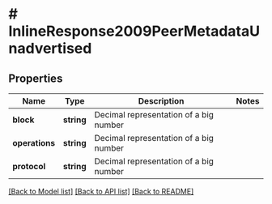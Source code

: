 # # InlineResponse2009PeerMetadataUnadvertised

## Properties

Name | Type | Description | Notes
------------ | ------------- | ------------- | -------------
**block** | **string** | Decimal representation of a big number |
**operations** | **string** | Decimal representation of a big number |
**protocol** | **string** | Decimal representation of a big number |

[[Back to Model list]](../../README.md#models) [[Back to API list]](../../README.md#endpoints) [[Back to README]](../../README.md)
